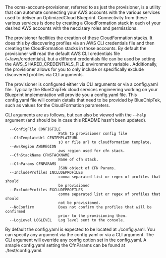 The ocms-account-provisioner, referred to as just the provisioner, is a utility that can automate connecting your AWS accounts with the various services used to deliver an OptimizedCloud Blueprint. Connectivity from these various services is done by creating a CloudFormation stack in each of your desired AWS accounts with the neccisary roles and permissions.

The provisioner facilities the creation of these CloudFormation stacks. It does this by discovering profiles via an AWS CLI credentials file and then creating the CloudFormation stacks in those accounts. By default the provisioner will read the default AWS CLI credentials file (~/aws/credentials), but a different credentials file can be used by setting the AWS_SHARED_CREDENTIALS_FILE environment variable . Additionally, the provisioner allows for you to only include or specifically exclude discovered profiles via CLI arguments.

The provisioner is configured either via CLI arguments or via a config.yaml file. Typically the BlueChipTek cloud services engineering working on your Blueprint implementation will provide you a config.yaml file. This config.yaml file will contain details that need to be provided by BlueChipTek, such as values for the CloudFormation parameters.

CLI arguments are as follows, but can also be viewed with the `--help` argument (and should be in case this README hasn't been updated).

```
  --ConfigFile CONFIGFILE
                        Path to provisioner config file
  --CfnTemplateUrl CFNTEMPLATEURL
                        s3 or file url to cloudformation template.
  --AwsRegion AWSREGION
                        aws region used for cfn stack.
  --CfnStackName CFNSTACKNAME
                        Name of cfn stack.
  --CfnParams CFNPARAMS
                        JSON object of CFN Params.
  --IncludeProfiles INCLUDEPROFILES
                        comma separated list or regex of profiles that should
                        be provisioned
  --ExcludeProfiles EXCLUDEPROFILES
                        comma separated list or regex of profiles that should
                        not be provisioned.
  --NoConfirm           Does not confirm the profiles that will be confirmed
                        prior to the provisioning them.
  --LogLevel LOGLEVEL   Log level sent to the console.
```

By default the config.yaml is expected to be located at ./config.yaml. You can specify any argument via the config.yaml or via a CLI argument. The CLI argument will override any config option set in the config.yaml. A smaple config.yaml setting the CfnParams can be found at ./test/config.yaml.









